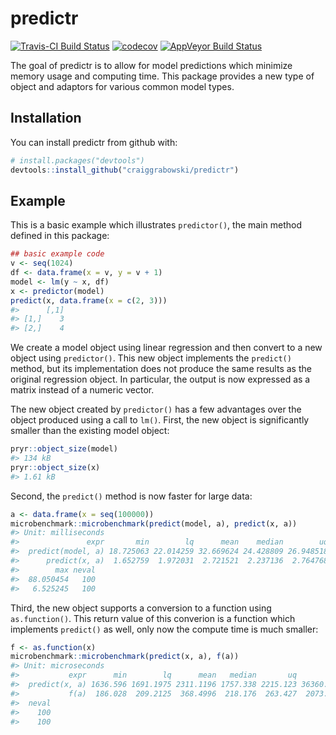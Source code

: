 
<!-- README.md is generated from README.Rmd. Please edit that file -->
predictr
========

[![Travis-CI Build Status](https://travis-ci.org/craiggrabowski/predictr.svg?branch=master)](https://travis-ci.org/craiggrabowski/predictr) [![codecov](https://codecov.io/gh/craiggrabowski/predictr/branch/master/graph/badge.svg)](https://codecov.io/gh/craiggrabowski/predictr) [![AppVeyor Build Status](https://ci.appveyor.com/api/projects/status/github/craiggrabowski/predictr?branch=master&svg=true)](https://ci.appveyor.com/project/craiggrabowski/predictr)

The goal of predictr is to allow for model predictions which minimize memory usage and computing time. This package provides a new type of object and adaptors for various common model types.

Installation
------------

You can install predictr from github with:

``` r
# install.packages("devtools")
devtools::install_github("craiggrabowski/predictr")
```

Example
-------

This is a basic example which illustrates `predictor()`, the main method defined in this package:

``` r
## basic example code
v <- seq(1024)
df <- data.frame(x = v, y = v + 1)
model <- lm(y ~ x, df)
x <- predictor(model)
predict(x, data.frame(x = c(2, 3)))
#>      [,1]
#> [1,]    3
#> [2,]    4
```

We create a model object using linear regression and then convert to a new object using `predictor()`. This new object implements the `predict()` method, but its implementation does not produce the same results as the original regression object. In particular, the output is now expressed as a matrix instead of a numeric vector.

The new object created by `predictor()` has a few advantages over the object produced using a call to `lm()`. First, the new object is significantly smaller than the existing model object:

``` r
pryr::object_size(model)
#> 134 kB
pryr::object_size(x)
#> 1.61 kB
```

Second, the `predict()` method is now faster for large data:

``` r
a <- data.frame(x = seq(100000))
microbenchmark::microbenchmark(predict(model, a), predict(x, a))
#> Unit: milliseconds
#>               expr       min        lq      mean    median        uq
#>  predict(model, a) 18.725063 22.014259 32.669624 24.428809 26.948518
#>      predict(x, a)  1.652759  1.972031  2.721521  2.237136  2.764768
#>        max neval
#>  88.050454   100
#>   6.525245   100
```

Third, the new object supports a conversion to a function using `as.function()`. This return value of this converion is a function which implements `predict()` as well, only now the compute time is much smaller:

``` r
f <- as.function(x)
microbenchmark::microbenchmark(predict(x, a), f(a))
#> Unit: microseconds
#>           expr      min        lq      mean   median       uq       max
#>  predict(x, a) 1636.596 1691.1975 2311.1196 1757.338 2215.123 36360.088
#>           f(a)  186.028  209.2125  368.4996  218.176  263.427  2073.333
#>  neval
#>    100
#>    100
```
